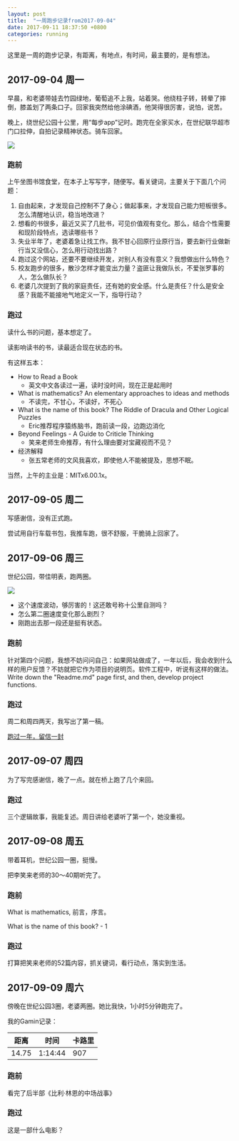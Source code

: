 ```yaml
---
layout: post
title:  "一周跑步记录from2017-09-04"
date: 2017-09-11 18:37:50 +0800
categories: running
---
```


这里是一周的跑步记录，有距离，有地点，有时间，最主要的，是有想法。

## 2017-09-04 周一

早晨，和老婆带娃去竹园绿地，葡萄追不上我，站着哭。他绕柱子转，转晕了摔倒，膝盖划了两条口子。回家我突然给他涂碘酒，他哭得很厉害，说怕，说苦。

晚上，绕世纪公园十公里，用“每步app”记时。跑完在全家买水，在世纪联华超市门口拉伸，自拍记录精神状态。骑车回家。

![](https://ws4.sinaimg.cn/large/006tNc79gy1fjc8njkypbj30ku112164.jpg)

### 跑前

上午坐图书馆食堂，在本子上写写字，随便写。看关键词，主要关于下面几个问题：

1. 自由起来，才发现自己控制不了身心；做起事来，才发现自己能力短板很多。怎么清醒地认识，稳当地改进？
2. 想看的书很多，最近又买了几批书，可见价值观有变化。那么，结合个性需要和现阶段特点，选读哪些书？
3. 失业半年了，老婆着急让找工作。我不甘心回原行业原行当，要去新行业做新行当又没信心，怎么用行动找出路？
4. 跑过这个网站，还要不要继续开发，对别人有没有意义？我想做出什么特色？
5. 校友跑步的很多，散沙怎样才能变出力量？盗匪让我做队长，不爱张罗事的人，怎么做队长？
6. 老婆几次提到了我的家庭责任，还有她的安全感。什么是责任？什么是安全感？我能不能接地气地定义一下，指导行动？

### 跑过

读什么书的问题，基本想定了。

读影响读书的书，读最适合现在状态的书。

有这样五本：

- How to Read a Book
  - 英文中文各读过一遍，读时没时间，现在正是起用时
- What is mathematics? An elementary approaches to ideas and methods
  - 不读完，不甘心，不读好，不死心
- What is the name of this book? The Riddle of Dracula and Other Logical Puzzles
  - Eric推荐程序猿练脑书，跑前读一段，边跑边消化
- Beyond Feelings - A Guide to Criticle Thinking
  - 笑来老师生命推荐，有什么理由要对宝藏视而不见？
- 经济解释
  - 张五常老师的文风我喜欢，即使他人不能被提及，思想不眠。

当然，上午的主业是：MITx6.00.1x。



## 2017-09-05 周二

写感谢信，没有正式跑。

尝试用自行车载书包，我推车跑，很不舒服，干脆骑上回家了。

## 2017-09-06 周三

世纪公园，带佳明表，跑两圈。

![](https://ws2.sinaimg.cn/large/006tNc79ly1fjtoax13icj31kw0t8k1u.jpg)

* 这个速度波动，够厉害的！这还敢号称十公里自测吗？
* 怎么第二圈速度变化那么剧烈？
* 刚跑出去那一段还是挺有状态。

### 跑前

针对第四个问题，我想不妨问问自己：如果网站做成了，一年以后，我会收到什么样的用户反馈？不妨就把它作为项目的说明页。软件工程中，听说有这样的做法。Write down the "Readme.md" page first, and then, develop project functions.

### 跑过

周二和周四两天，我写出了第一稿。

[跑过一年，留信一封](https://john-qu.github.io/%E8%B7%91%E8%BF%87%E4%B8%80%E5%B9%B4-%E7%95%99%E4%BF%A1%E4%B8%80%E5%B0%81)

## 2017-09-07 周四

为了写完感谢信，晚了一点。就在桥上跑了几个来回。

### 跑过

三个逻辑故事，我能复述。周日讲给老婆听了第一个，她没重视。

## 2017-09-08 周五

带着耳机，世纪公园一圈，挺慢。

把李笑来老师的30～40期听完了。

### 跑前

What is mathematics, 前言，序言。

What is the name of this book? - 1

### 跑过

打算把笑来老师的52篇内容，抓关键词，看行动点，落实到生活。



## 2017-09-09 周六

傍晚在世纪公园3圈，老婆两圈。她比我快，1小时5分钟跑完了。

我的Gamin记录：

| 距离    | 时间      | 卡路里  |
| ----- | ------- | ---- |
| 14.75 | 1:14:44 | 907  |

### 跑前

看完了后半部《比利·林恩的中场战事》

### 跑过

这是一部什么电影？